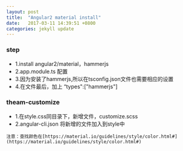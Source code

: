 ```yaml
---
layout: post
title:  "Angular2 material install"
date:   2017-03-11 14:39:51 +0800
categories: jekyll update
---
```


### step

* 1.install angular2/material，hammerjs
* 2.app.module.ts 配置
* 3.因为安装了hammerjs,所以在tsconfig.json文件也需要相应的设置
* 4.在文件最后，加上 “types":["hammerjs"]


### theam-customize

* 1.在style.css同目录下，新增文件，customize.scss
* 2.angular-cli.json 将新增的文件加入到style中

`注意：查找颜色在[https://material.io/guidelines/style/color.html#](https://material.io/guidelines/style/color.html#)`

